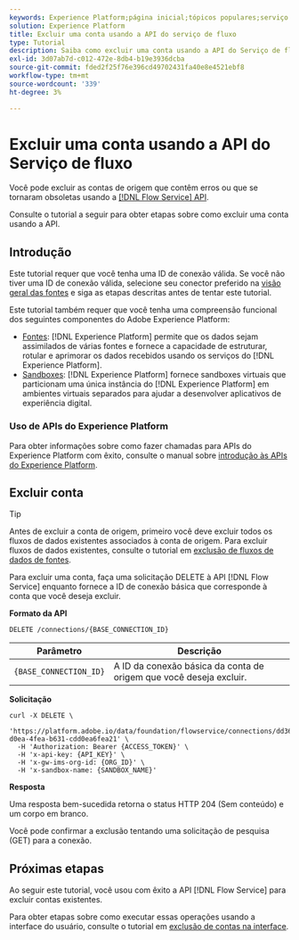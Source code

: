 ```yaml
---
keywords: Experience Platform;página inicial;tópicos populares;serviço de fluxo;excluir contas;excluir;api
solution: Experience Platform
title: Excluir uma conta usando a API do serviço de fluxo
type: Tutorial
description: Saiba como excluir uma conta usando a API do Serviço de fluxo.
exl-id: 3d07ab7d-c012-472e-8db4-b19e3936dcba
source-git-commit: fded2f25f76e396cd49702431fa40e8e4521ebf8
workflow-type: tm+mt
source-wordcount: '339'
ht-degree: 3%

---
```


# Excluir uma conta usando a API do Serviço de fluxo

Você pode excluir as contas de origem que contêm erros ou que se tornaram obsoletas usando a [[!DNL Flow Service] API](https://www.adobe.io/experience-platform-apis/references/flow-service/).

Consulte o tutorial a seguir para obter etapas sobre como excluir uma conta usando a API.

## Introdução

Este tutorial requer que você tenha uma ID de conexão válida. Se você não tiver uma ID de conexão válida, selecione seu conector preferido na [visão geral das fontes](../../home.md) e siga as etapas descritas antes de tentar este tutorial.

Este tutorial também requer que você tenha uma compreensão funcional dos seguintes componentes do Adobe Experience Platform:

* [Fontes](../../home.md): [!DNL Experience Platform] permite que os dados sejam assimilados de várias fontes e fornece a capacidade de estruturar, rotular e aprimorar os dados recebidos usando os serviços do [!DNL Experience Platform].
* [Sandboxes](../../../sandboxes/home.md): [!DNL Experience Platform] fornece sandboxes virtuais que particionam uma única instância do [!DNL Experience Platform] em ambientes virtuais separados para ajudar a desenvolver aplicativos de experiência digital.

### Uso de APIs do Experience Platform

Para obter informações sobre como fazer chamadas para APIs do Experience Platform com êxito, consulte o manual sobre [introdução às APIs do Experience Platform](../../../landing/api-guide.md).

## Excluir conta

>[!TIP]
>
>Antes de excluir a conta de origem, primeiro você deve excluir todos os fluxos de dados existentes associados à conta de origem. Para excluir fluxos de dados existentes, consulte o tutorial em [exclusão de fluxos de dados de fontes](./delete-dataflows.md).

Para excluir uma conta, faça uma solicitação DELETE à API [!DNL Flow Service] enquanto fornece a ID de conexão básica que corresponde à conta que você deseja excluir.

**Formato da API**

```http
DELETE /connections/{BASE_CONNECTION_ID}
```

| Parâmetro | Descrição |
| --- | --- |
| `{BASE_CONNECTION_ID}` | A ID da conexão básica da conta de origem que você deseja excluir. |

**Solicitação**

```shell
curl -X DELETE \
  'https://platform.adobe.io/data/foundation/flowservice/connections/dd3631cd-d0ea-4fea-b631-cdd0ea6fea21' \
  -H 'Authorization: Bearer {ACCESS_TOKEN}' \
  -H 'x-api-key: {API_KEY}' \
  -H 'x-gw-ims-org-id: {ORG_ID}' \
  -H 'x-sandbox-name: {SANDBOX_NAME}'
```

**Resposta**

Uma resposta bem-sucedida retorna o status HTTP 204 (Sem conteúdo) e um corpo em branco.

Você pode confirmar a exclusão tentando uma solicitação de pesquisa (GET) para a conexão.

## Próximas etapas

Ao seguir este tutorial, você usou com êxito a API [!DNL Flow Service] para excluir contas existentes.

Para obter etapas sobre como executar essas operações usando a interface do usuário, consulte o tutorial em [exclusão de contas na interface](../../tutorials/ui/delete-accounts.md).
